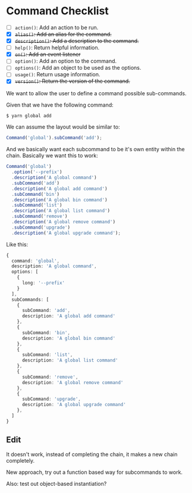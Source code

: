 # Command Checklist

- [ ] `action()`: Add an action to be run.
- [x] ~~`alias()`: Add an alias for the command.~~
- [x] ~~`description()`: Add a description to the command.~~
- [ ] `help()`: Return helpful information.
- [x] ~~`on()`: Add an event listener~~
- [ ] `option()`: Add an option to the command.
- [ ] `options()`: Add an object to be used as the options.
- [ ] `usage()`: Return usage information.
- [x] ~~`version()`: Return the version of the command.~~

We want to allow the user to define a command possible sub-commands.

Given that we have the following command:

```bash
$ yarn global add
```

We can assume the layout would be similar to:

```typescript
Command('global').subCommand('add');
```

And we basically want each subcommand to be it's own entity within the chain.
Basically we want this to work:

```typescript
Command('global')
  .option('--prefix')
  .description('A global command')
  .subCommand('add')
  .description('A global add command')
  .subCommand('bin')
  .description('A global bin command')
  .subCommand('list')
  .description('A global list command')
  .subCommand('remove')
  .description('A global remove command')
  .subCommand('upgrade')
  .description('A global upgrade command');
```

Like this:

```typescript
{
  command: 'global',
  description: 'A global command',
  options: [
    {
      long: '--prefix'
    }
  ],
  subCommands: [
    {
      subCommand: 'add',
      description: 'A global add command'
    },
    {
      subCommand: 'bin',
      description: 'A global bin command'
    },
    {
      subCommand: 'list',
      description: 'A global list command'
    },
    {
      subCommand: 'remove',
      description: 'A global remove command'
    },
    {
      subCommand: 'upgrade',
      description: 'A global upgrade command'
    },
  ]
}
```

## Edit

It doesn't work, instead of completing the chain, it makes a new chain completely.

New approach, try out a function based way for subcommands to work.

Also: test out object-based instantiation?
